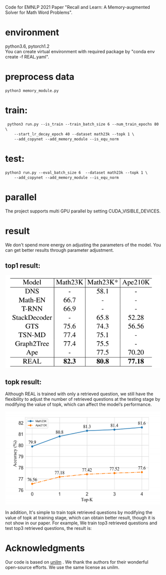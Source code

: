 
Code for EMNLP 2021 Paper "Recall and Learn: A Memory-augmented Solver for Math Word Problems".

# environment  
python3.6, pytorch1.2\
You can create virtual environment with required package by "conda env create -f REAL.yaml".

# preprocess data
    python3 memory_module.py

# train: 
     python3 run.py --is_train --train_batch_size 6 --num_train_epochs 80 \
        --start_lr_decay_epoch 40 --dataset math23k --topk 1 \
        --add_copynet --add_memory_module --is_equ_norm 

# test:
    python3 run.py --eval_batch_size 6  --dataset math23k --topk 1 \
        --add_copynet --add_memory_module --is_equ_norm 

# parallel
The project supports multi GPU parallel by setting CUDA_VISIBLE_DEVICES.

# result
We don't spend more energy on adjusting the parameters of the model. You can get better results through parameter adjustment.
## top1 result:
 
<img width="500" height="300" src="https://github.com/sfeng-m/REAL4MWP/blob/master/images/top1_result.png" />

## topk result:
Although REAL is trained with only a retrieved question, we still have the flexibility to adjust the number of retrieved questions 
at the testing stage by modifying the value of topk, which can affect the model’s performance. 

<img width="500" height="300" src="https://github.com/sfeng-m/REAL4MWP/blob/master/images/topk_result.png" />

In addition, It's simple to train topk retrieved questions by modifying the value of topk at training stage, which can obtain better result, though it is not show in our paper.
For example, We train top3 retrieved questions and test top3 retrieved questions, the result is:



# Acknowledgments
Our code is based on [unilm](https://github.com/microsoft/unilm/tree/master/unilm-v1) . We thank the authors for their wonderful open-source efforts. We use the same license as unilm.
